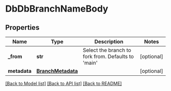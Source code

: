 # DbDbBranchNameBody

## Properties
Name | Type | Description | Notes
------------ | ------------- | ------------- | -------------
**_from** | **str** | Select the branch to fork from. Defaults to &#x27;main&#x27; | [optional] 
**metadata** | [**BranchMetadata**](BranchMetadata.md) |  | [optional] 

[[Back to Model list]](../README.md#documentation-for-models) [[Back to API list]](../README.md#documentation-for-api-endpoints) [[Back to README]](../README.md)

